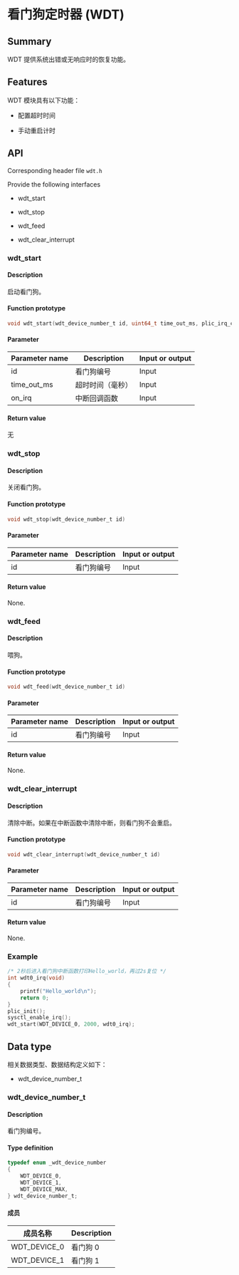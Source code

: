 # 看门狗定时器 (WDT)

## Summary

WDT 提供系统出错或无响应时的恢复功能。

## Features

WDT 模块具有以下功能：

- 配置超时时间

- 手动重启计时

## API

Corresponding header file `wdt.h`

Provide the following interfaces

- wdt\_start

- wdt\_stop

- wdt\_feed

- wdt\_clear\_interrupt

### wdt\_start

#### Description

启动看门狗。

#### Function prototype

```c
void wdt_start(wdt_device_number_t id, uint64_t time_out_ms, plic_irq_callback_t on_irq)
```

#### Parameter

| Parameter name         |   Description           |  Input or output  |
| --------------- | ---------------  | --------- |
| id              | 看门狗编号        | Input       |
| time\_out\_ms   | 超时时间（毫秒）   | Input      |
| on\_irq          | 中断回调函数     | Input       |

#### Return value

无

### wdt\_stop

#### Description

关闭看门狗。

#### Function prototype

```c
void wdt_stop(wdt_device_number_t id)
```

#### Parameter

| Parameter name         |   Description           |  Input or output  |
| --------------- | ---------------  | --------- |
| id              | 看门狗编号        | Input       |

#### Return value

None.

### wdt\_feed

#### Description

喂狗。

#### Function prototype

```c
void wdt_feed(wdt_device_number_t id)
```

#### Parameter

| Parameter name         |   Description           |  Input or output  |
| --------------- | ---------------  | --------- |
| id              | 看门狗编号        | Input       |

#### Return value

None.

### wdt\_clear\_interrupt

#### Description

清除中断。如果在中断函数中清除中断，则看门狗不会重启。

#### Function prototype

```c
void wdt_clear_interrupt(wdt_device_number_t id)
```

#### Parameter

| Parameter name         |   Description           |  Input or output  |
| --------------- | ---------------  | --------- |
| id              | 看门狗编号        | Input       |

#### Return value

None.

### Example

```c
/* 2秒后进入看门狗中断函数打印Hello_world，再过2s复位 */
int wdt0_irq(void)
{
    printf("Hello_world\n");
    return 0;
}
plic_init();
sysctl_enable_irq();
wdt_start(WDT_DEVICE_0, 2000, wdt0_irq);
```

## Data type

相关数据类型、数据结构定义如下：

- wdt\_device\_number\_t

### wdt\_device\_number\_t

#### Description

看门狗编号。

#### Type definition

```c
typedef enum _wdt_device_number
{
    WDT_DEVICE_0,
    WDT_DEVICE_1,
    WDT_DEVICE_MAX,
} wdt_device_number_t;
```

#### 成员

| 成员名称         | Description         |
| --------------- | ------------ |
| WDT\_DEVICE\_0  | 看门狗 0      |
| WDT\_DEVICE\_1  | 看门狗 1      |
